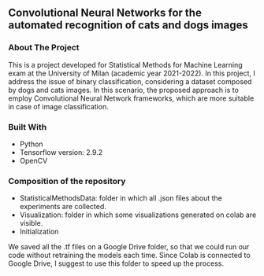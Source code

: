 ## Convolutional Neural Networks for the automated recognition of cats and dogs images

### About The Project
This is a project developed for Statistical Methods for Machine Learning exam at the University of Milan (academic year 2021-2022). In this project, I address the issue of binary classification, considering a dataset composed by dogs and cats images. In this scenario, the proposed approach is to employ Convolutional Neural Network frameworks, which are more suitable in case of image classification.

### Built With
* Python
* Tensorflow version: 2.9.2
* OpenCV

### Composition of the repository
- StatisticalMethodsData: folder in which all .json files about the experiments are collected.
- Visualization: folder in which some visualizations generated on colab are visible.
- Initialization

We saved all the .tf files on a Google Drive folder, so that we could run our code without retraining the models each time. Since Colab is connected to Google Drive, I suggest to use this folder to speed up the process.


